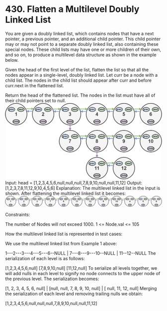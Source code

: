 # 430. Flatten a Multilevel Doubly Linked List

You are given a doubly linked list, which contains nodes that have a next pointer, a previous pointer, and an additional child pointer. This child pointer may or may not point to a separate doubly linked list, also containing these special nodes. These child lists may have one or more children of their own, and so on, to produce a multilevel data structure as shown in the example below.

Given the head of the first level of the list, flatten the list so that all the nodes appear in a single-level, doubly linked list. Let curr be a node with a child list. The nodes in the child list should appear after curr and before curr.next in the flattened list.

Return the head of the flattened list. The nodes in the list must have all of their child pointers set to null.
![img.png](img.png)
Input: head = [1,2,3,4,5,6,null,null,null,7,8,9,10,null,null,11,12]
Output: [1,2,3,7,8,11,12,9,10,4,5,6]
Explanation: The multilevel linked list in the input is shown.
After flattening the multilevel linked list it becomes:
![img_1.png](img_1.png)

Constraints:

The number of Nodes will not exceed 1000.
1 <= Node.val <= 105


How the multilevel linked list is represented in test cases:

We use the multilevel linked list from Example 1 above:

1---2---3---4---5---6--NULL
|
7---8---9---10--NULL
|
11--12--NULL
The serialization of each level is as follows:

[1,2,3,4,5,6,null]
[7,8,9,10,null]
[11,12,null]
To serialize all levels together, we will add nulls in each level to signify no node connects to the upper node of the previous level. The serialization becomes:

[1,    2,    3, 4, 5, 6, null]
|
[null, null, 7,    8, 9, 10, null]
|
[            null, 11, 12, null]
Merging the serialization of each level and removing trailing nulls we obtain:

[1,2,3,4,5,6,null,null,null,7,8,9,10,null,null,11,12]